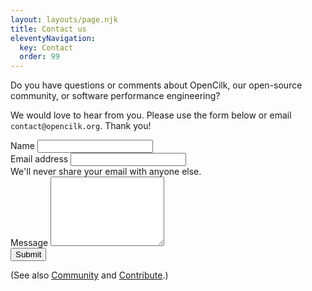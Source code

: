 ```yaml
---
layout: layouts/page.njk
title: Contact us
eleventyNavigation:
  key: Contact
  order: 99
---
```


Do you have questions or comments about OpenCilk, our open-source community, or software performance engineering?

We would love to hear from you. Please use the form below or email `contact@opencilk.org`. Thank you!

<div class="content ms-4">
    <form action="POST" name="contact-form" content-type="application/x-www-form-urlencoded" data-netlify="true" style="max-width: 40em;">
        <div class="form-group">
            <div class="mb-3">
                <label for="name" class="form-label">Name</label>
                <input name="name" type="text" class="form-control" id="name" aria-describedby="nameHelp">
            </div>
        </div>
        <div class="form-group">
            <div class="mb-3">
                <label for="email" class="form-label">Email address</label>
                <input name="email" type="email" class="form-control" id="email" aria-describedby="emailHelp">
                <div id="emailHelp" class="form-text">We'll never share your email with anyone else.</div>
            </div>
        </div>
        <div class="form-group">
            <div class="mb-3">
                <label for="message" class="form-label">Message</label>
                <textarea name="message" class="form-control" id="message" rows="7"></textarea>
            </div>
        </div>
        <!-- Comment out the recaptcha because it's onerous IMO
        <div class="field">
                <div data-netlify-recaptcha="true"></div>
        </div>
        -->  
        <button type="submit" class="btn btn-primary">Submit</button>
    </form>
</div>

(See also [Community](/community/) and [Contribute](/contribute/).)